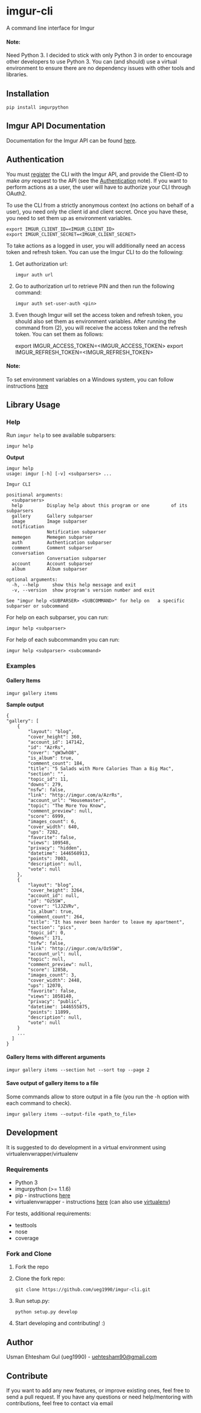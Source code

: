 # imgur-cli

A command line interface for Imgur

#### Note: 
Need Python 3. I decided to stick with only Python 3 in order to encourage other developers to use Python 3. You can (and should) use a virtual environment to ensure there are no dependency issues with other tools and libraries.

## Installation

    pip install imgurpython


## Imgur API Documentation


Documentation for the Imgur API can be found [here](https://api.imgur.com/).

## Authentication

You must [register](http://api.imgur.com/oauth2/addclient) the CLI with the Imgur API, and provide the Client-ID to make *any* request to the API (see the [Authentication](https://api.imgur.com/#authentication) note). If you want to perform actions as a user, the user will have to authorize your CLI through OAuth2.

To use the CLI from a strictly anonymous context (no actions on behalf of a user), you need only the client id and client secret. Once you have these, you need to set them up as environment variables. 

    export IMGUR_CLIENT_ID=<IMGUR_CLIENT_ID>
    export IMGUR_CLIENT_SECRET=<IMGUR_CLIENT_SECRET>


To take actions as a logged in user, you will additionally need an access token and refresh token. You can use the Imgur CLI to do the following:

1. Get authorization url:
    
    ```
    imgur auth url
    ```
    
2. Go to authorization url to retrieve PIN and then run the following command:

    ```
    imgur auth set-user-auth <pin>
    ```
    
3. Even though Imgur will set the access token and refresh token, you should also set them as environment variables. After running the command from (2), you will receive the access token and the refresh token. You can set them as follows:

    export IMGUR_ACCESS_TOKEN=<IMGUR_ACCESS_TOKEN>
    export IMGUR_REFRESH_TOKEN=<IMGUR_REFRESH_TOKEN>

#### Note: 
To set environment variables on a Windows system, you can follow instructions [here](https://docs.python.org/2/using/windows.html#excursus-setting-environment-variables)

## Library Usage

### Help

Run ```imgur help``` to see available subparsers:

    imgur help

**Output**

    imgur help
    usage: imgur [-h] [-v] <subparsers> ...

    Imgur CLI

    positional arguments:
      <subparsers>
      help         Display help about this program or one        of its subparsers
      gallery      Gallery subparser
      image        Image subparser
      notification
                   Notification subparser
      memegen      Memegen subparser
      auth         Authentication subparser
      comment      Comment subparser
      conversation
                   Conversation subparser
      account      Account subparser
      album        Album subparser

    optional arguments:
      -h, --help     show this help message and exit
      -v, --version  show program's version number and exit

    See "imgur help <SUBPARSER> <SUBCOMMAND>" for help on   a specific subparser or subcommand

For help on each subparser, you can run:

    imgur help <subparser>
    
For help of each subcommandm you can run:

    imgur help <subparser> <subcommand>

### Examples

#### Gallery Items

    imgur gallery items

**Sample output**

    {
    "gallery": [
        {
            "layout": "blog",
            "cover_height": 360,
            "account_id": 147142,
            "id": "AzrRs",
            "cover": "gW3whO8",
            "is_album": true,
            "comment_count": 184,
            "title": "5 Salads with More Calories Than a Big Mac",
            "section": "",
            "topic_id": 11,
            "downs": 279,
            "nsfw": false,
            "link": "http://imgur.com/a/AzrRs",
            "account_url": "Housemaster",
            "topic": "The More You Know",
            "comment_preview": null,
            "score": 6999,
            "images_count": 6,
            "cover_width": 640,
            "ups": 7282,
            "favorite": false,
            "views": 109548,
            "privacy": "hidden",
            "datetime": 1446568913,
            "points": 7003,
            "description": null,
            "vote": null
        },
        {
            "layout": "blog",
            "cover_height": 3264,
            "account_id": null,
            "id": "Oz5SW",
            "cover": "lJJZVRv",
            "is_album": true,
            "comment_count": 264,
            "title": "It has never been harder to leave my apartment",
            "section": "pics",
            "topic_id": 0,
            "downs": 171,
            "nsfw": false,
            "link": "http://imgur.com/a/Oz5SW",
            "account_url": null,
            "topic": null,
            "comment_preview": null,
            "score": 12858,
            "images_count": 3,
            "cover_width": 2448,
            "ups": 12070,
            "favorite": false,
            "views": 1058140,
            "privacy": "public",
            "datetime": 1446555875,
            "points": 11899,
            "description": null,
            "vote": null
        }
        ...
      ]
    }


#### Gallery Items with different arguments

    imgur gallery items --section hot --sort top --page 2 
    
#### Save output of gallery items to a file

Some commands allow to store output in a file (you run the -h option with each command to check). 

    imgur gallery items --output-file <path_to_file>

## Development
It is suggested to do development in a virtual environment using virtualenvwrapper/virtualenv 

### Requirements
- Python 3
- imgurpython (>= 1.1.6)
- pip - instructions [here](https://pip.pypa.io/en/latest/installing.html)
- virtualenvwrapper - instructions [here](https://virtualenvwrapper.readthedocs.org/en/latest/install.html) (can also use [virtualenv](https://virtualenv.readthedocs.org/en/latest/installation.html))

For tests, additional requirements:

- testtools
- nose
- coverage

### Fork and Clone
1. Fork the repo
2. Clone the fork repo:

    ```
    git clone https://github.com/ueg1990/imgur-cli.git
    ```
3. Run setup.py:

    ```
    python setup.py develop
    ````
4. Start developing and contributing! :)

## Author

Usman Ehtesham Gul (ueg1990) - <uehtesham90@gmail.com> 

## Contribute

If you want to add any new features, or improve existing ones, feel free to send a pull request. If you have any questions or need help/mentoring with contributions, feel free to contact via email

